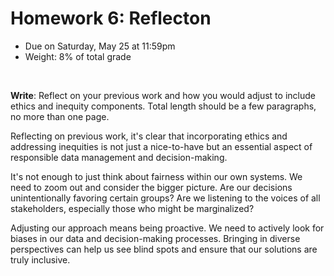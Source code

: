 # Homework 6: Reflecton

- Due on Saturday, May 25 at 11:59pm
- Weight: 8% of total grade

<br>

**Write**: Reflect on your previous work and how you would adjust to include ethics and inequity components. Total length should be a few paragraphs, no more than one page.

Reflecting on previous work, it's clear that incorporating ethics and addressing inequities is not just a nice-to-have but an essential aspect of responsible data management and decision-making. 

It's not enough to just think about fairness within our own systems. We need to zoom out and consider the bigger picture. Are our decisions unintentionally favoring certain groups? Are we listening to the voices of all stakeholders, especially those who might be marginalized?

Adjusting our approach means being proactive. We need to actively look for biases in our data and decision-making processes. Bringing in diverse perspectives can help us see blind spots and ensure that our solutions are truly inclusive.
 
